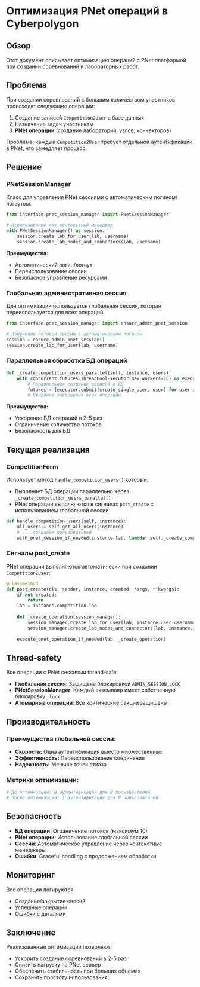 # Оптимизация PNet операций в Cyberpolygon

## Обзор

Этот документ описывает оптимизацию операций с PNet платформой при создании соревнований и лабораторных работ.

## Проблема

При создании соревнований с большим количеством участников происходят следующие операции:
1. Создание записей `Competition2User` в базе данных
2. Назначение задач участникам
3. **PNet операции** (создание лабораторий, узлов, коннекторов)

Проблема: каждый `Competition2User` требует отдельной аутентификации в PNet, что замедляет процесс.

## Решение

### PNetSessionManager

Класс для управления PNet сессиями с автоматическим логином/логаутом.

```python
from interface.pnet_session_manager import PNetSessionManager

# Использование как контекстный менеджер
with PNetSessionManager() as session:
    session.create_lab_for_user(lab, username)
    session.create_lab_nodes_and_connectors(lab, username)
```

**Преимущества:**
- Автоматический логин/логаут
- Переиспользование сессии
- Безопасное управление ресурсами

### Глобальная административная сессия

Для оптимизации используется глобальная сессия, которая переиспользуется для всех операций:

```python
from interface.pnet_session_manager import ensure_admin_pnet_session

# Получение готовой сессии с автоматическим логином
session = ensure_admin_pnet_session()
session.create_lab_for_user(lab, username)
```

### Параллельная обработка БД операций

```python
def _create_competition_users_parallel(self, instance, users):
    with concurrent.futures.ThreadPoolExecutor(max_workers=10) as executor:
        # Параллельное создание записей в БД
        futures = [executor.submit(create_single_user, user) for user in users]
        # Ожидание завершения всех операций
```

**Преимущества:**
- Ускорение БД операций в 2-5 раз
- Ограничение количества потоков
- Безопасность для БД

## Текущая реализация

### CompetitionForm

Использует метод `handle_competition_users()` который:
- Выполняет БД операции параллельно через `_create_competition_users_parallel()`
- PNet операции выполняются в сигналах `post_create` с использованием глобальной сессии

```python
def handle_competition_users(self, instance):
    all_users = self.get_all_users(instance)
    # ... создание пользователей
    with_pnet_session_if_needed(instance.lab, lambda: self._create_competition_users_parallel(instance, new_users))
```

### Сигналы post_create

PNet операции выполняются автоматически при создании `Competition2User`:

```python
@classmethod
def post_create(cls, sender, instance, created, *args, **kwargs):
    if not created:
        return
    lab = instance.competition.lab
    
    def _create_operation(session_manager):
        session_manager.create_lab_for_user(lab, instance.user.username)
        session_manager.create_lab_nodes_and_connectors(lab, instance.user.username)
    
    execute_pnet_operation_if_needed(lab, _create_operation)
```

## Thread-safety

Все операции с PNet сессиями thread-safe:

- **Глобальная сессия**: Защищена блокировкой `ADMIN_SESSION_LOCK`
- **PNetSessionManager**: Каждый экземпляр имеет собственную блокировку `_lock`
- **Атомарные операции**: Все критические секции защищены

## Производительность

### Преимущества глобальной сессии:

- **Скорость:** Одна аутентификация вместо множественных
- **Эффективность:** Переиспользование соединения
- **Надежность:** Меньше точек отказа

### Метрики оптимизации:

```python
# До оптимизации: N аутентификаций для N пользователей
# После оптимизации: 1 аутентификация для N пользователей

```

## Безопасность

- **БД операции**: Ограничение потоков (максимум 10)
- **PNet операции**: Использование глобальной сессии
- **Сессии**: Автоматическое управление через контекстные менеджеры
- **Ошибки**: Graceful handling с продолжением обработки

## Мониторинг

Все операции логируются:
- Создание/закрытие сессий
- Успешные операции
- Ошибки с деталями

## Заключение

Реализованные оптимизации позволяют:
- Ускорить создание соревнований в 2-5 раз
- Снизить нагрузку на PNet сервер
- Обеспечить стабильность при больших объемах
- Сохранить простоту использования


